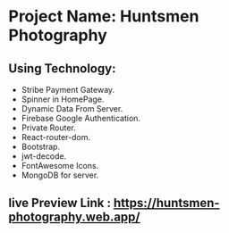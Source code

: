 # Project Name: Huntsmen Photography


## Using Technology:
* Stribe Payment Gateway.
* Spinner in HomePage.
* Dynamic Data From Server.
* Firebase Google Authentication.
* Private Router.
* React-router-dom.
* Bootstrap.
* jwt-decode.
* FontAwesome Icons.
* MongoDB for server.

## live Preview Link : https://huntsmen-photography.web.app/
